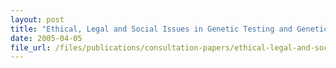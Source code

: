 ```yaml
---
layout: post
title: "Ethical, Legal and Social Issues in Genetic Testing and Genetics Research"
date: 2005-04-05
file_url: /files/publications/consultation-papers/ethical-legal-and-social-issues-in-genetic-testing-and-genetics-research.pdf
---
```

